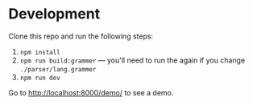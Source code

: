 # Development
Clone this repo and run the following steps:

1.  `npm install`
2.  `npm run build:grammer` — you'll need to run the again if you change `./parser/lang.grammer`
3.  `npm run dev`

Go to <http://localhost:8000/demo/> to see a demo.

